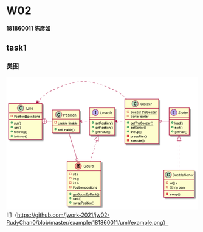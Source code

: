 # W02
**181860011 陈彦如**

## task1

### 类图
![](uml\example.png)
![]（https://github.com/jwork-2021/jw02-RudyChan0/blob/master/example/181860011/uml/example.png）
